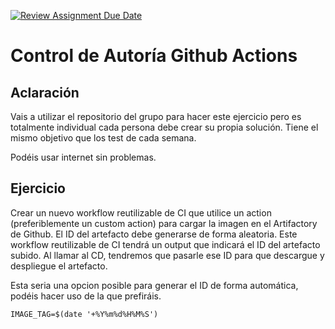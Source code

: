 [![Review Assignment Due Date](https://classroom.github.com/assets/deadline-readme-button-24ddc0f5d75046c5622901739e7c5dd533143b0c8e959d652212380cedb1ea36.svg)](https://classroom.github.com/a/JvWutN2j)
# Control de Autoría Github Actions

## Aclaración

Vais a utilizar el repositorio del grupo para hacer este ejercicio pero es totalmente individual cada persona debe crear su propia solución. Tiene el mismo objetivo que los test de cada semana.

Podéis usar internet sin problemas.

## Ejercicio

Crear un nuevo workflow reutilizable de CI que utilice un action (preferiblemente un custom action) para cargar la imagen en el Artifactory de Github. El ID del artefacto debe generarse de forma aleatoria. Este workflow reutilizable de CI tendrá un output que indicará el ID del artefacto subido. Al llamar al CD, tendremos que pasarle ese ID para que descargue y despliegue el artefacto.


Esta seria una opcion posible para generar el ID de forma automática, podéis hacer uso de la que prefiráis.

    IMAGE_TAG=$(date '+%Y%m%d%H%M%S')
